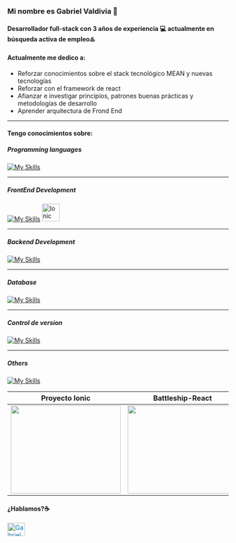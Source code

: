### Mi nombre es Gabriel Valdivia 👋
#### Desarrollador full-stack con 3 años de experiencia 💻 actualmente en **búsqueda activa** de empleo♨️




#### Actualmente me dedico a:


- Reforzar conocimientos sobre el stack tecnológico MEAN y nuevas tecnologías
- Reforzar con el framework  de react
- Afianzar e investigar principios, patrones buenas prácticas y metodologías de desarrollo
- Aprender arquitectura de Frond End
___



#### Tengo conocimientos sobre:


##### Programming languages


[![My Skills](https://skillicons.dev/icons?i=js,ts,html,css,sass,dart)](https://skillicons.dev)


____


##### FrontEnd Development

[![My Skills](https://skillicons.dev/icons?i=angular,react,flutter)](https://skillicons.dev)
<a href="https://ionicframework.com" target="_blank"><img src="https://upload.wikimedia.org/wikipedia/commons/d/d1/Ionic_Logo.svg" alt="Ionic" width="40" height="40"/></a>

____


##### Backend Development

[![My Skills](https://skillicons.dev/icons?i=nodejs,nestjs)](https://skillicons.dev)

_____


##### Database

[![My Skills](https://skillicons.dev/icons?i=py,mongodb)](https://skillicons.dev)

_____
##### Control de version
[![My Skills](https://skillicons.dev/icons?i=gitlab,bitbucket)](https://skillicons.dev)
_____
 ##### Others
[![My Skills](https://skillicons.dev/icons?i=postman,npm,yarn,azure,vscode,ps,firebase,androidstudio,gcp,git,redux,jest)](https://skillicons.dev)

| Proyecto Ionic  | Battleship-React  | Pronto  |
|---|---|---|
| <a href="https://user-images.githubusercontent.com/55467608/134275216-a14a857c-be09-4f22-be31-2729457ca14a.gif" target="_blank"> <img src="https://user-images.githubusercontent.com/55467608/134275216-a14a857c-be09-4f22-be31-2729457ca14a.gif" width="250" height="200"/></a> |   <a href="https://user-images.githubusercontent.com/55467608/134575418-2d1efc68-0b0f-43d9-b32f-803f502fac41.gif" target="_blank"> <img src="https://user-images.githubusercontent.com/55467608/134575418-2d1efc68-0b0f-43d9-b32f-803f502fac41.gif" width="250" height="200"/></a> |  <a href="" target="_blank"> <img src="" width="250" height="200"/></a>  |


#### ¿Hablamos?☕️

<p align="left">
  <a href="https://www.linkedin.com/in/gabrielfdev/" style="color: #0e76a8; text-decoration: none;" target="_blank">
    <img align="center" src="https://raw.githubusercontent.com/rahuldkjain/github-profile-readme-generator/master/src/images/icons/Social/linked-in-alt.svg" alt="Gabriel Valdivia Norambuena | LinkedIn" height="30" width="40" />
  </a>
</p>



